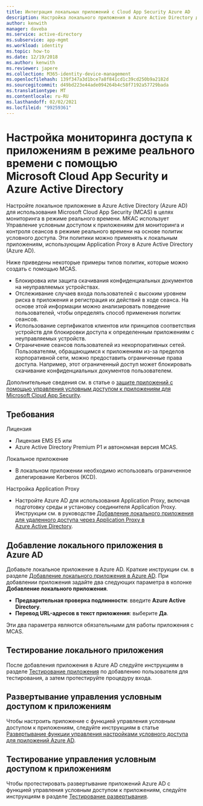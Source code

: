 ```yaml
---
title: Интеграция локальных приложений с Cloud App Security Azure AD
description: Настройка локального приложения в Azure Active Directory для работы с Microsoft Cloud App Security (MCAS). Используйте Управление условным доступом к приложениям МКАС, чтобы отслеживать и контролировать сеансы в режиме реального времени на основе политик условного доступа. Эти политики можно применять к локальным приложениям, использующим Application Proxy в Azure Active Directory (Azure AD).
author: kenwith
manager: daveba
ms.service: active-directory
ms.subservice: app-mgmt
ms.workload: identity
ms.topic: how-to
ms.date: 12/19/2018
ms.author: kenwith
ms.reviewer: japere
ms.collection: M365-identity-device-management
ms.openlocfilehash: 139f347a3d1bce7a8f841cd1c39cd250b9a2182d
ms.sourcegitcommit: d49bd223e44ade094264b4c58f7192a57729bada
ms.translationtype: MT
ms.contentlocale: ru-RU
ms.lasthandoff: 02/02/2021
ms.locfileid: "99259361"
---
```

# <a name="configure-real-time-application-access-monitoring-with-microsoft-cloud-app-security-and-azure-active-directory"></a>Настройка мониторинга доступа к приложениям в режиме реального времени с помощью Microsoft Cloud App Security и Azure Active Directory
Настройте локальное приложение в Azure Active Directory (Azure AD) для использования Microsoft Cloud App Security (MCAS) в целях мониторинга в режиме реального времени. МКАС использует Управление условным доступом к приложениям для мониторинга и контроля сеансов в режиме реального времени на основе политик условного доступа. Эти политики можно применять к локальным приложениям, использующим Application Proxy в Azure Active Directory (Azure AD).

Ниже приведены некоторые примеры типов политик, которые можно создать с помощью MCAS.

- Блокировка или защита скачивания конфиденциальных документов на неуправляемых устройствах.
- Отслеживание случаев входа пользователей с высоким уровнем риска в приложения и регистрация их действий в ходе сеанса. На основе этой информации можно анализировать поведение пользователей, чтобы определять способ применения политик сеансов.
- Использование сертификатов клиентов или принципов соответствия устройств для блокировки доступа к определенным приложениям с неуправляемых устройств.
- Ограничение сеансов пользователей из некорпоративных сетей. Пользователям, обращающимся к приложениям из-за пределов корпоративной сети, можно предоставить ограниченные права доступа. Например, этот ограниченный доступ может блокировать скачивание конфиденциальных документов пользователем.

Дополнительные сведения см. в статье о [защите приложений с помощью управления условным доступом к приложениям для Microsoft Cloud App Security](/cloud-app-security/proxy-intro-aad).

## <a name="requirements"></a>Требования

Лицензия

- Лицензия EMS E5 или 
- Azure Active Directory Premium P1 и автономная версия MCAS.

Локальное приложение

- В локальном приложении необходимо использовать ограниченное делегирование Kerberos (KCD).

Настройка Application Proxy

- Настройте Azure AD для использования Application Proxy, включая подготовку среды и установку соединителя Application Proxy. Инструкции см. в руководстве [Добавление локального приложения для удаленного доступа через Application Proxy в Azure Active Directory](application-proxy-add-on-premises-application.md). 

## <a name="add-on-premises-application-to-azure-ad"></a>Добавление локального приложения в Azure AD

Добавьте локальное приложение в Azure AD. Краткие инструкции см. в разделе [Добавление локального приложения в Azure AD](application-proxy-add-on-premises-application.md#add-an-on-premises-app-to-azure-ad). При добавлении приложения задайте два следующих параметра в колонке **Добавление локального приложения**.

- **Предварительная проверка подлинности**: введите **Azure Active Directory**.
- **Перевод URL-адресов в текст приложения**: выберите **Да**.

Эти два параметра являются обязательными для работы приложения с MCAS.

## <a name="test-the-on-premises-application"></a>Тестирование локального приложения

После добавления приложения в Azure AD следуйте инструкциям в разделе [Тестирование приложения](application-proxy-add-on-premises-application.md#test-the-application) по добавлению пользователя для тестирования, а затем протестируйте процедуру входа. 

## <a name="deploy-conditional-access-app-control"></a>Развертывание управления условным доступом к приложениям

Чтобы настроить приложение с функцией управления условным доступом к приложениям, следуйте инструкциям в статье [Развертывание функции управления настройками условного доступа для приложений Azure AD](/cloud-app-security/proxy-deployment-aad).


## <a name="test-conditional-access-app-control"></a>Тестирование управления условным доступом к приложениям

Чтобы протестировать развертывание приложений Azure AD с функцией управления условным доступом к приложениям, следуйте инструкциям в разделе [Тестирование развертывания](/cloud-app-security/proxy-deployment-aad).





